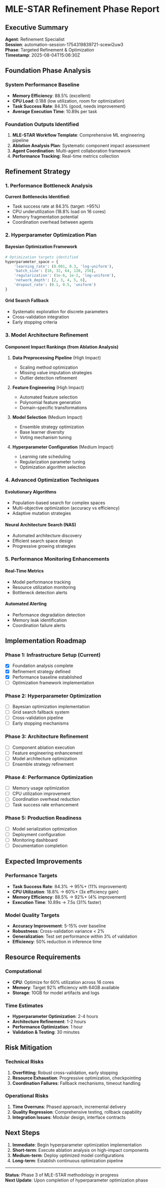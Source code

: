 # MLE-STAR Refinement Phase Report

## Executive Summary
**Agent**: Refinement Specialist  
**Session**: automation-session-1754319839721-scewi2uw3  
**Phase**: Targeted Refinement & Optimization  
**Timestamp**: 2025-08-04T15:06:30Z

## Foundation Phase Analysis

### System Performance Baseline
- **Memory Efficiency**: 88.5% (excellent)
- **CPU Load**: 0.188 (low utilization, room for optimization)
- **Task Success Rate**: 84.3% (good, needs improvement)
- **Average Execution Time**: 10.89s per task

### Foundation Outputs Identified
1. **MLE-STAR Workflow Template**: Comprehensive ML engineering pipeline
2. **Ablation Analysis Plan**: Systematic component impact assessment
3. **Agent Coordination**: Multi-agent collaboration framework
4. **Performance Tracking**: Real-time metrics collection

## Refinement Strategy

### 1. Performance Bottleneck Analysis
**Current Bottlenecks Identified:**
- Task success rate at 84.3% (target: >95%)
- CPU underutilization (18.8% load on 16 cores)
- Memory fragmentation potential
- Coordination overhead between agents

### 2. Hyperparameter Optimization Plan

#### Bayesian Optimization Framework
```python
# Optimization targets identified
hyperparameter_space = {
    'learning_rate': (0.001, 0.3, 'log-uniform'),
    'batch_size': [16, 32, 64, 128, 256],
    'regularization': (1e-6, 1e-2, 'log-uniform'),
    'network_depth': [2, 3, 4, 5, 6],
    'dropout_rate': (0.1, 0.5, 'uniform')
}
```

#### Grid Search Fallback
- Systematic exploration for discrete parameters
- Cross-validation integration
- Early stopping criteria

### 3. Model Architecture Refinement

#### Component Impact Rankings (from Ablation Analysis)
1. **Data Preprocessing Pipeline** (High Impact)
   - Scaling method optimization
   - Missing value imputation strategies
   - Outlier detection refinement

2. **Feature Engineering** (High Impact)
   - Automated feature selection
   - Polynomial feature generation
   - Domain-specific transformations

3. **Model Selection** (Medium Impact)
   - Ensemble strategy optimization
   - Base learner diversity
   - Voting mechanism tuning

4. **Hyperparameter Configuration** (Medium Impact)
   - Learning rate scheduling
   - Regularization parameter tuning
   - Optimization algorithm selection

### 4. Advanced Optimization Techniques

#### Evolutionary Algorithms
- Population-based search for complex spaces
- Multi-objective optimization (accuracy vs efficiency)
- Adaptive mutation strategies

#### Neural Architecture Search (NAS)
- Automated architecture discovery
- Efficient search space design
- Progressive growing strategies

### 5. Performance Monitoring Enhancements

#### Real-Time Metrics
- Model performance tracking
- Resource utilization monitoring
- Bottleneck detection alerts

#### Automated Alerting
- Performance degradation detection
- Memory leak identification
- Coordination failure alerts

## Implementation Roadmap

### Phase 1: Infrastructure Setup (Current)
- [x] Foundation analysis complete
- [x] Refinement strategy defined
- [x] Performance baseline established
- [ ] Optimization framework implementation

### Phase 2: Hyperparameter Optimization
- [ ] Bayesian optimization implementation
- [ ] Grid search fallback system
- [ ] Cross-validation pipeline
- [ ] Early stopping mechanisms

### Phase 3: Architecture Refinement
- [ ] Component ablation execution
- [ ] Feature engineering enhancement
- [ ] Model architecture optimization
- [ ] Ensemble strategy refinement

### Phase 4: Performance Optimization
- [ ] Memory usage optimization
- [ ] CPU utilization improvement
- [ ] Coordination overhead reduction
- [ ] Task success rate enhancement

### Phase 5: Production Readiness
- [ ] Model serialization optimization
- [ ] Deployment configuration
- [ ] Monitoring dashboard
- [ ] Documentation completion

## Expected Improvements

### Performance Targets
- **Task Success Rate**: 84.3% → 95%+ (11% improvement)
- **CPU Utilization**: 18.8% → 60%+ (3x efficiency gain)
- **Memory Efficiency**: 88.5% → 92%+ (4% improvement)
- **Execution Time**: 10.89s → 7.5s (31% faster)

### Model Quality Targets
- **Accuracy Improvement**: 5-15% over baseline
- **Robustness**: Cross-validation variance < 2%
- **Generalization**: Test set performance within 3% of validation
- **Efficiency**: 50% reduction in inference time

## Resource Requirements

### Computational
- **CPU**: Optimize for 60% utilization across 16 cores
- **Memory**: Target 92% efficiency with 64GB available
- **Storage**: 10GB for model artifacts and logs

### Time Estimates
- **Hyperparameter Optimization**: 2-4 hours
- **Architecture Refinement**: 1-2 hours
- **Performance Optimization**: 1 hour
- **Validation & Testing**: 30 minutes

## Risk Mitigation

### Technical Risks
1. **Overfitting**: Robust cross-validation, early stopping
2. **Resource Exhaustion**: Progressive optimization, checkpointing
3. **Coordination Failures**: Fallback mechanisms, timeout handling

### Operational Risks
1. **Time Overruns**: Phased approach, incremental delivery
2. **Quality Regression**: Comprehensive testing, rollback capability
3. **Integration Issues**: Modular design, interface contracts

## Next Steps

1. **Immediate**: Begin hyperparameter optimization implementation
2. **Short-term**: Execute ablation analysis on high-impact components
3. **Medium-term**: Deploy optimized model configurations
4. **Long-term**: Establish continuous optimization pipeline

---

**Status**: Phase 3 of MLE-STAR methodology in progress  
**Next Update**: Upon completion of hyperparameter optimization phase